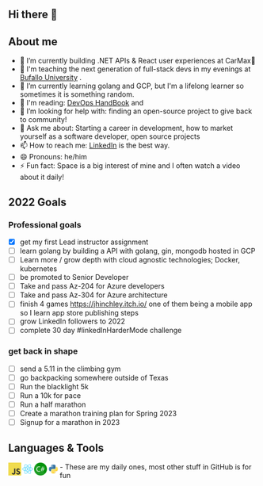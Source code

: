 ## Hi there 👋

## About me
- 🔭 I’m currently building .NET APIs & React user experiences at CarMax🚗 
- 🏫 I'm teaching the next generation of full-stack devs in my evenings at [Bufallo University](https://digitalskills.buffalo.edu/software-development-bootcamp) . 
- 🌱 I’m currently learning golang and GCP, but I'm a lifelong learner so sometimes it is something random.  
- 📖 I'm reading: [DevOps HandBook](https://www.amazon.com/DevOps-Handbook-World-Class-Reliability-Organizations/dp/1942788002) and 
- 🤔 I’m looking for help with: finding an open-source project to give back to community!
- 💬 Ask me about: Starting a career in development, how to market yourself as a software developer, open source projects
- 📫 How to reach me: [LinkedIn](https://www.linkedin.com/in/jonathon-hinchley/) is the best way.
- 😄 Pronouns: he/him
- ⚡ Fun fact: Space is a big interest of mine and I often watch a video about it daily!

## 2022 Goals
### Professional goals
- [x] get my first Lead instructor assignment
- [ ] learn golang by building a API with golang, gin, mongodb hosted in GCP
- [ ] Learn more / grow depth with cloud agnostic technologies; Docker, kubernetes
- [ ] be promoted to Senior Developer
- [ ] Take and pass Az-204 for Azure developers
- [ ] Take and pass Az-304 for Azure architecture
- [ ] finish 4 games https://jhinchley.itch.io/ one of them being a mobile app so I learn app store publishing steps
- [ ] grow LinkedIn followers to 2022
- [ ] complete 30 day #linkedInHarderMode challenge

### get back in shape
- [ ] send a 5.11 in the climbing gym
- [ ] go backpacking somewhere outside of Texas
- [ ] Run the blacklight 5k
- [ ] Run a 10k for pace
- [ ] Run a half marathon
- [ ] Create a marathon training plan for Spring 2023
- [ ] Signup for a marathon in 2023

## Languages & Tools

<img align="left" alt="JavaScript" width="26px" src="https://raw.githubusercontent.com/github/explore/80688e429a7d4ef2fca1e82350fe8e3517d3494d/topics/javascript/javascript.png" />
<img align="left" alt="React" width="26px" src="https://raw.githubusercontent.com/github/explore/80688e429a7d4ef2fca1e82350fe8e3517d3494d/topics/react/react.png" />
<img align="left" alt="Csharp" width="26px" src="https://raw.githubusercontent.com/github/explore/80688e429a7d4ef2fca1e82350fe8e3517d3494d/topics/csharp/csharp.png" /> 
<img align="left" alt="Python" width="26px" src="https://raw.githubusercontent.com/github/explore/80688e429a7d4ef2fca1e82350fe8e3517d3494d/topics/python/python.png" />
- These are my daily ones, most other stuff in GitHub is for fun

<!--
## ⚡ GitHub Stats (DOES NOT include Private Work)
<img align="left" alt="Jonathon's GitHub Stats" src="https://github-readme-stats.codestackr.vercel.app/api?username=hinchley2018&show_icons=true&hide_border=true" />
-->
